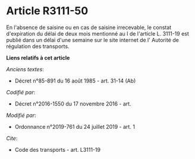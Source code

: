 # Article R3111-50

En l'absence de saisine ou en cas de saisine irrecevable, le constat d'expiration du délai de deux mois mentionné au I de
l'article L. 3111-19 est publié dans un délai d'une semaine sur le site internet de l'       Autorité de régulation des
transports.

**Liens relatifs à cet article**

_Anciens textes_:

  - Décret n°85-891 du 16 août 1985 - art. 31-14 (Ab)

_Codifié par_:

  - Décret n°2016-1550 du 17 novembre 2016 - art.

_Modifié par_:

  - Ordonnance n°2019-761 du 24 juillet 2019 - art. 1

_Cite_:

  - Code des transports - art. L3111-19
